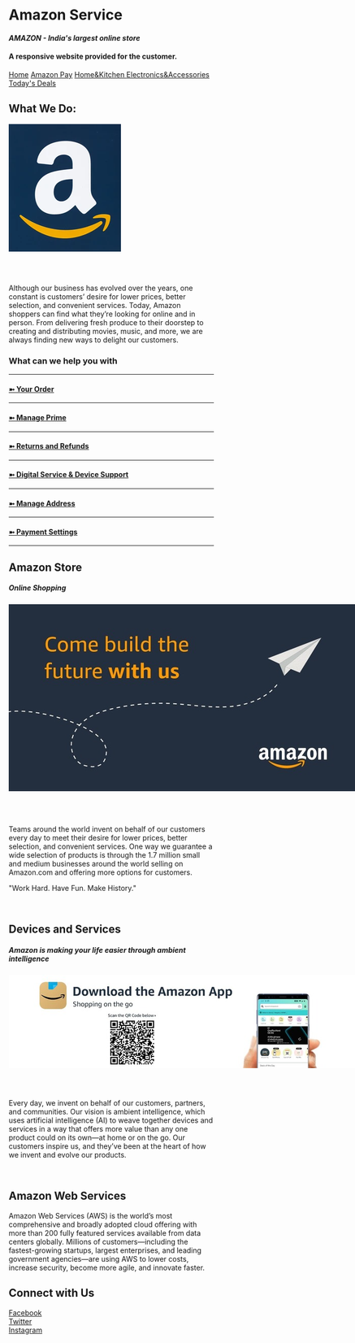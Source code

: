 <!DOCTYPE html>
<html lang="en">
<head>
<title>AMAZON SERVICE</title>
<meta charset="UTF-8">
<meta name="viewport" content="width=device-width, initial-scale=1">
<style>
* {
  box-sizing: border-box;
}

/* Style the body */
body {
  font-family: Arial, Helvetica, sans-serif;
  margin: 0;
}

/* Header/logo Title */
.header {
  padding: 80px;
  text-align: center;
  background: #2F4F4F;
  color: white;
  background-image: thalier.jpg;
}

/* Increase the font size of the heading */
.header h1 {
  font-size: 40px;
}

/* Sticky navbar - toggles between relative and fixed, depending on the scroll position. It is positioned relative until a given offset position is met in the viewport - then it "sticks" in place (like position:fixed). The sticky value is not supported in IE or Edge 15 and earlier versions. However, for these versions the navbar will inherit default position */
.navbar {
  overflow: hidden;
  background-color: #333;
  position: sticky;
  position: -webkit-sticky;
  top: 0;
}

/* Style the navigation bar links */
.navbar a {
  float: left;
  display: block;
  color: white;
  text-align: center;
  padding: 14px 20px;
  text-decoration: none;
}


/* Right-aligned link */
.navbar a.right {
  float: right;
}

/* Change color on hover */
.navbar a:hover {
  background-color: #ddd;
  color: black;
}

/* Active/current link */
.navbar a.active {
  background-color: #666;
  color: white;
}

/* Column container */
.row {  
  display: -ms-flexbox; /* IE10 */
  display: flex;
  -ms-flex-wrap: wrap; /* IE10 */
  flex-wrap: wrap;
}

/* Create two unequal columns that sits next to each other */
/* Sidebar/left column */
.side {
  -ms-flex: 30%; /* IE10 */
  flex: 30%;
  background-color:#A9CCE3 ;
  padding: 20px;
}

/* Main column */
.main {   
  -ms-flex: 70%; /* IE10 */
  flex: 70%;
  background-color: #FDFEFE;
  padding: 20px;
}

/* Fake image, just for this example */
.fakeimg {
  background-color:#17202A ;
  width: 100%;
  padding: 20px;
  
}

/* Footer */
.footer {
  padding: 20px;
  text-align: center;
  background: #616A6B;
}

/* Responsive layout - when the screen is less than 700px wide, make the two columns stack on top of each other instead of next to each other */
@media screen and (max-width: 700px) {
  .row {   
    flex-direction: column;
  }
}

/* Responsive layout - when the screen is less than 400px wide, make the navigation links stack on top of each other instead of next to each other */
@media screen and (max-width: 400px) {
  .navbar a {
    float: none;
    width: 100%;
  }
}
</style>
</head>
<body>

<div class="header"  "background-image: thalier.jpg">
  <h1><b>Amazon Service</b></h1>
  <i><h4>AMAZON - India's largest online store</i><h4>
  <p>A <b>responsive</b> website provided for the customer.</p>
</div>

<div class="navbar">
  <a href="http://www.amazon.in/" target="blank" >Home</a>
  <a href="https://www.amazon.in/amazonpay/home?ref_=apay_logo_APayDashboard" target="blank">Amazon Pay</a>
  <a href="https://www.amazon.in/Home-Kitchen/b?ie=UTF8&node=976442031" target="blank"> Home&Kitchen </a>
  <a href="https://www.amazon.in/electronics/b?ie=UTF8&node=976419031" target="blank" >Electronics&Accessories</a>
  <a href="https://www.amazon.in/gp/goldbox" target="blank" class="right">Today's Deals</a>
</div>

<div class="row">
  <div class="side">
    <h2>What We Do:</h2>
    <div class="fakeimg" style="height:300px;width:280px;"><img src="lll.png" "height:270px;width:270px"></div>
    <p>Although our business has evolved over the years, one constant is customers’ desire for lower prices, better selection, and convenient services. Today, Amazon shoppers can find what they’re looking for online and in person. From delivering fresh produce to their doorstep to creating and distributing movies, music, and more, we are always finding new ways to delight our customers.
</p>
    <h3>What can we help you with </h3><hr>
	<a href="https://www.amazon.in/ap/signin?_encoding=UTF8&accountStatusPolicy=P1&openid.assoc_handle=inamazon&openid.claimed_id=http%3A%2F%2Fspecs.openid.net%2Fauth%2F2.0%2Fidentifier_select&openid.identity=http%3A%2F%2Fspecs.openid.net%2Fauth%2F2.0%2Fidentifier_select&openid.mode=checkid_setup&openid.ns=http%3A%2F%2Fspecs.openid.net%2Fauth%2F2.0&openid.ns.pape=http%3A%2F%2Fspecs.openid.net%2Fextensions%2Fpape%2F1.0&openid.pape.max_auth_age=0&openid.return_to=https%3A%2F%2Fwww.amazon.in%2Fgp%2Fcss%2Forder-history%3Fie%3DUTF8%26ref_%3Dhp_ss_v3_yo_t4&pageId=webcs-yourorder&showRmrMe=1" target="blank class="active"><h4>➼  Your Order</h4></a><hr>
	<a href="https://www.amazon.in/ap/signin?_encoding=UTF8&accountStatusPolicy=P1&openid.assoc_handle=inamazon&openid.claimed_id=http%3A%2F%2Fspecs.openid.net%2Fauth%2F2.0%2Fidentifier_select&openid.identity=http%3A%2F%2Fspecs.openid.net%2Fauth%2F2.0%2Fidentifier_select&openid.mode=checkid_setup&openid.ns=http%3A%2F%2Fspecs.openid.net%2Fauth%2F2.0&openid.ns.pape=http%3A%2F%2Fspecs.openid.net%2Fextensions%2Fpape%2F1.0&openid.pape.max_auth_age=0&openid.return_to=https%3A%2F%2Fwww.amazon.in%2Fgp%2Fcss%2Forder-history%3Fie%3DUTF8%26ref_%3Dhp_ss_v3_yo_t4&pageId=webcs-yourorder&showRmrMe=1" target="blank class="active"><h4>➼ Manage Prime</h4></a><hr>
	<a href="https://www.amazon.in/ap/signin?_encoding=UTF8&accountStatusPolicy=P1&openid.assoc_handle=inamazon&openid.claimed_id=http%3A%2F%2Fspecs.openid.net%2Fauth%2F2.0%2Fidentifier_select&openid.identity=http%3A%2F%2Fspecs.openid.net%2Fauth%2F2.0%2Fidentifier_select&openid.mode=checkid_setup&openid.ns=http%3A%2F%2Fspecs.openid.net%2Fauth%2F2.0&openid.ns.pape=http%3A%2F%2Fspecs.openid.net%2Fextensions%2Fpape%2F1.0&openid.pape.max_auth_age=0&openid.return_to=https%3A%2F%2Fwww.amazon.in%2Fgp%2Fcss%2Forder-history%3Fie%3DUTF8%26ref_%3Dhp_ss_v3_rr_t4&pageId=webcs-yourorder&showRmrMe=1" target="blank" class="active"><h4>➼ Returns and Refunds</h4></a><hr>
	<a href="https://www.amazon.in/gp/help/customer/display.html?nodeId=200127470&ref_=hp_ss_v3_ds_t4" target="blank" class="active"><h4>➼ Digital Service & Device Support</h4></a><hr>
	<a href="https://www.amazon.in/ap/signin?openid.pape.max_auth_age=900&openid.return_to=https%3A%2F%2Fwww.amazon.in%2Fa%2Faddresses%3Fref_%3Dhp_ss_v3_ma_t4&openid.identity=http%3A%2F%2Fspecs.openid.net%2Fauth%2F2.0%2Fidentifier_select&openid.assoc_handle=inflex&openid.mode=checkid_setup&language=en_IN&openid.claimed_id=http%3A%2F%2Fspecs.openid.net%2Fauth%2F2.0%2Fidentifier_select&openid.ns=http%3A%2F%2Fspecs.openid.net%2Fauth%2F2.0" target="blank" class="active"><h4>➼ Manage Address</h4></a><hr>
	<a href="https://www.amazon.in/ap/signin?clientContext=257-4499584-6038343&openid.return_to=https%3A%2F%2Fwww.amazon.in%2Fcpe%2Fmanagepaymentmethods%3Fref_%3Dhp_ss_v3_ps_t4&openid.identity=http%3A%2F%2Fspecs.openid.net%2Fauth%2F2.0%2Fidentifier_select&openid.assoc_handle=inflex&openid.mode=checkid_setup&marketPlaceId=A21TJRUUN4KGV&openid.claimed_id=http%3A%2F%2Fspecs.openid.net%2Fauth%2F2.0%2Fidentifier_select&pageId=inflex&openid.ns=http%3A%2F%2Fspecs.openid.net%2Fauth%2F2.0&openid.pape.max_auth_age=900&siteState=clientContext%3D257-2660099-6478663%2CsourceUrl%3Dhttps%253A%252F%252Fwww.amazon.in%252Fcpe%252Fmanagepaymentmethods%253Fref_%253Dhp_ss_v3_ps_t4%2Csignature%3DX62ktGj2BQJbwdWhnxj2FyF119udty4j3D" target="blank" class="active"><h4>➼ Payment Settings</h4></a><hr>
   
    
  </div>
  <div class="main">
    <h2>Amazon Store</h2>
    <h5>Online Shopping</h5>
    <div class="fakeimg" style="height:420px;width:750px"><img src="qqqq.jpg" "height:368px;width:700px"></div>
    <p>Teams around the world invent on behalf of our customers every day to meet their desire for lower prices, better selection, and convenient services. One way we guarantee a wide selection of products is through the 1.7 million small and medium businesses around the world selling on Amazon.com and offering more options for customers.</p>
    <p> "Work Hard. Have Fun. Make History."</p>
    <br>
    <h2>Devices and Services</h2>
    <h5>Amazon is making your life easier through ambient intelligence</h5>
    <div class="fakeimg" style="height:230px;width:750px"><img src="qr.jpg" "height:184px;width:700px" ></div>
    <p>Every day, we invent on behalf of our customers, partners, and communities. Our vision is ambient intelligence, which
uses artificial intelligence (AI) to weave together devices and services in a way that offers more value than any one
 product could on its own—at home or on the go. Our customers inspire us, and they’ve been at the heart of how we invent and
 evolve our products.</p><br>
     <h2>Amazon Web Services</h2>
	 <p>Amazon Web Services (AWS) is the world’s most comprehensive and broadly adopted cloud offering
 with more than 200 fully featured services available from data centers globally. Millions of customers—including
 the fastest-growing startups, largest enterprises, and leading government
 agencies—are using AWS to lower costs, increase security, become more agile, and innovate faster.</p>
     
    
  </div>
</div>

<div class="footer">
  <h2>Connect with Us</h2>
  <a href="https://www.facebook.com/AmazonIN" target="blank" >Facebook</a><br>
  <a href="https://twitter.com/AmazonIN" target="blank" >Twitter</a><br>
  <a href="https://www.instagram.com/amazondotin/" target="blank" >Instagram</a><br>
</div>

</body>
</html>
